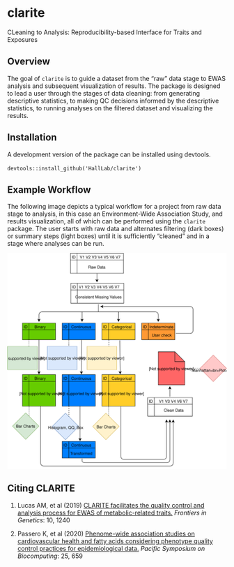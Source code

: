 # clarite
CLeaning to Analysis: Reproducibility-based Interface for Traits and Exposures

## Overview

The goal of `clarite` is to guide a dataset from the “raw” data stage to EWAS analysis and 
subsequent visualization of results. The package is designed to lead a user through the 
stages of data cleaning: from generating descriptive statistics, to making QC decisions 
informed by the descriptive statistics, to running analyses on the filtered dataset and 
visualizing the results.

## Installation

A development version of the package can be installed using devtools.

`devtools::install_github('HallLab/clarite')`

## Example Workflow

The following image depicts a typical workflow for a project from raw data stage to analysis, in this case an
Environment-Wide Association Study, and results visualization, all of which can be performed using the `clarite`
package. The user starts with raw data and alternates filtering (dark boxes) or summary steps (light boxes) until it is sufficiently “cleaned” and in a stage where analyses can be run.

![Image](https://github.com/RitchieLab/utility/blob/master/personal/ana/images/clariteworkflow.svg)

## Citing CLARITE

1. Lucas AM, et al (2019)
[CLARITE facilitates the quality control and analysis process for EWAS of metabolic-related traits.](https://www.frontiersin.org/article/10.3389/fgene.2019.01240)
*Frontiers in Genetics*: 10, 1240

2. Passero K, et al (2020)
[Phenome-wide association studies on cardiovascular health and fatty acids considering phenotype quality control practices for epidemiological data.](https://www.worldscientific.com/doi/abs/10.1142/9789811215636_0058)
*Pacific Symposium on Biocomputing*: 25, 659
